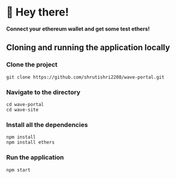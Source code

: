 # 👋 Hey there! 
**Connect your ethereum wallet and get some test ethers!**

## Cloning and running the application locally
### Clone the project 
```
git clone https://github.com/shrutishri2208/wave-portal.git
```

### Navigate to the directory
```
cd wave-portal
cd wave-site
```

### Install all the dependencies
```
npm install
npm install ethers
```

### Run the application
```
npm start
```

